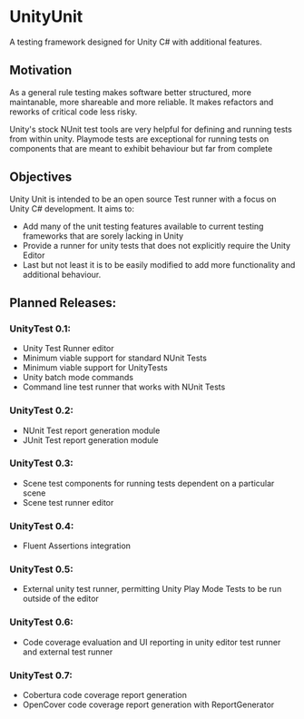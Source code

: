 # UnityUnit

A testing framework designed for Unity C# with additional features.

## Motivation

As a general rule testing makes software better structured, more maintanable, more shareable and more reliable. It makes refactors and reworks of critical code less risky.

Unity's stock NUnit test tools are very helpful for defining and running tests from within unity. Playmode tests are exceptional for running tests on components that are meant to exhibit behaviour but far from complete

## Objectives

Unity Unit is intended to be an open source Test runner with a focus on Unity C# development. It aims to:
 * Add many of the unit testing features available to current testing frameworks that are sorely lacking in Unity
 * Provide a runner for unity tests that does not explicitly require the Unity Editor
 * Last but not least it is to be easily modified to add more functionality and additional behaviour.  

## Planned Releases:

### UnityTest 0.1:
 *	Unity Test Runner editor
 *  Minimum viable support for standard NUnit Tests 
 *	Minimum viable support for UnityTests
 *	Unity batch mode commands
 *  Command line test runner that works with NUnit Tests

### UnityTest 0.2:
 * NUnit Test report generation module
 * JUnit Test report generation module

### UnityTest 0.3:
 * Scene test components for running tests dependent on a particular scene
 * Scene test runner editor 
 
### UnityTest 0.4:
 * Fluent Assertions integration
 
### UnityTest 0.5:
 * External unity test runner, permitting Unity Play Mode Tests to be run outside of the editor
 
### UnityTest 0.6:
 *	Code coverage evaluation and UI reporting in unity editor test runner and external test runner
 
### UnityTest 0.7:
 *	Cobertura code coverage report generation
 *  OpenCover code coverage report generation with ReportGenerator
